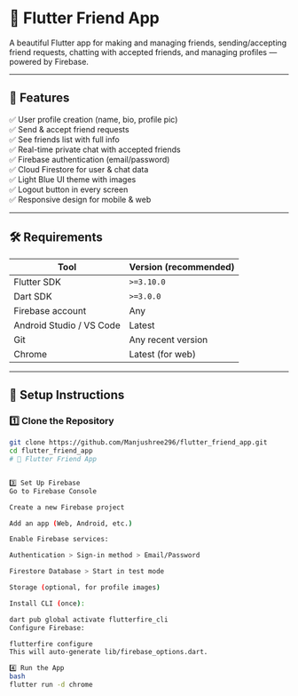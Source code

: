 # 👥 Flutter Friend App

A beautiful Flutter app for making and managing friends, sending/accepting friend requests, chatting with accepted friends, and managing profiles — powered by Firebase.

---

## 📸 Features

✅ User profile creation (name, bio, profile pic)  
✅ Send & accept friend requests  
✅ See friends list with full info  
✅ Real-time private chat with accepted friends  
✅ Firebase authentication (email/password)  
✅ Cloud Firestore for user & chat data  
✅ Light Blue UI theme with images  
✅ Logout button in every screen  
✅ Responsive design for mobile & web

---

## 🛠️ Requirements

| Tool                     | Version (recommended) |
|--------------------------|------------------------|
| Flutter SDK              | `>=3.10.0`             |
| Dart SDK                 | `>=3.0.0`              |
| Firebase account         | Any                    |
| Android Studio / VS Code | Latest                 |
| Git                      | Any recent version     |
| Chrome                   | Latest (for web)       |

---

## 🚀 Setup Instructions

### 1️⃣ Clone the Repository

```bash
git clone https://github.com/Manjushree296/flutter_friend_app.git
cd flutter_friend_app
# 👥 Flutter Friend App


3️⃣ Set Up Firebase
Go to Firebase Console

Create a new Firebase project

Add an app (Web, Android, etc.)

Enable Firebase services:

Authentication > Sign-in method > Email/Password

Firestore Database > Start in test mode

Storage (optional, for profile images)

Install CLI (once):

dart pub global activate flutterfire_cli
Configure Firebase:

flutterfire configure
This will auto-generate lib/firebase_options.dart.

4️⃣ Run the App
bash
flutter run -d chrome 
